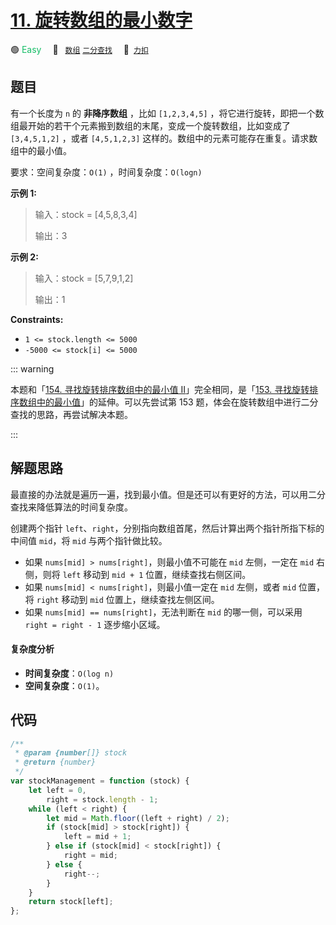 # [11. 旋转数组的最小数字](https://2xiao.github.io/leetcode-js/offer/jz_offer_11_1.html)

🟢 <font color=#15bd66>Easy</font>&emsp; 🔖&ensp; [`数组`](/tag/array.md) [`二分查找`](/tag/binary-search.md)&emsp; 🔗&ensp;[`力扣`](https://leetcode.cn/problems/xuan-zhuan-shu-zu-de-zui-xiao-shu-zi-lcof)

## 题目

有一个长度为 `n` 的 **非降序数组** ，比如 `[1,2,3,4,5]` ，将它进行旋转，即把一个数组最开始的若干个元素搬到数组的末尾，变成一个旋转数组，比如变成了 `[3,4,5,1,2]` ，或者 `[4,5,1,2,3]` 这样的。数组中的元素可能存在重复。请求数组中的最小值。

要求：空间复杂度：`O(1)` ，时间复杂度：`O(logn)`

**示例 1:**

> 输入：stock = [4,5,8,3,4]
>
> 输出：3

**示例 2:**

> 输入：stock = [5,7,9,1,2]
>
> 输出：1

**Constraints:**

- `1 <= stock.length <= 5000`
- `-5000 <= stock[i] <= 5000`

::: warning

本题和「[154. 寻找旋转排序数组中的最小值 II](../problem/0154.md)」完全相同，是「[153. 寻找旋转排序数组中的最小值](../problem/0153.md)」的延伸。可以先尝试第 153 题，体会在旋转数组中进行二分查找的思路，再尝试解决本题。

:::

## 解题思路

最直接的办法就是遍历一遍，找到最小值。但是还可以有更好的方法，可以用二分查找来降低算法的时间复杂度。

创建两个指针 `left`、`right`，分别指向数组首尾，然后计算出两个指针所指下标的中间值 `mid`，将 `mid` 与两个指针做比较。

- 如果 `nums[mid] > nums[right]`，则最小值不可能在 `mid` 左侧，一定在 `mid` 右侧，则将 `left` 移动到 `mid + 1` 位置，继续查找右侧区间。
- 如果 `nums[mid] < nums[right]`，则最小值一定在 `mid` 左侧，或者 `mid` 位置，将 `right` 移动到 `mid` 位置上，继续查找左侧区间。
- 如果 `nums[mid] == nums[right]`，无法判断在 `mid` 的哪一侧，可以采用 `right = right - 1` 逐步缩小区域。

#### 复杂度分析

- **时间复杂度**：`O(log n)`
- **空间复杂度**：`O(1)`。

## 代码

```javascript
/**
 * @param {number[]} stock
 * @return {number}
 */
var stockManagement = function (stock) {
	let left = 0,
		right = stock.length - 1;
	while (left < right) {
		let mid = Math.floor((left + right) / 2);
		if (stock[mid] > stock[right]) {
			left = mid + 1;
		} else if (stock[mid] < stock[right]) {
			right = mid;
		} else {
			right--;
		}
	}
	return stock[left];
};
```
